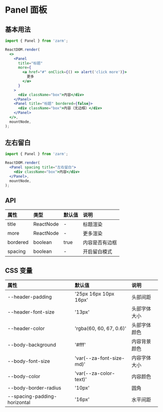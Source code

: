 # Panel 面板

## 基本用法

```jsx
import { Panel } from 'zarm';

ReactDOM.render(
  <>
    <Panel
      title="标题"
      more={
        <a href="#" onClick={() => alert('click more')}>
          更多
        </a>
      }
    >
      <div className="box">内容</div>
    </Panel>
    <Panel title="标题" bordered={false}>
      <div className="box">内容（无边框）</div>
    </Panel>
  </>,
  mountNode,
);
```

## 左右留白

```jsx
import { Panel } from 'zarm';

ReactDOM.render(
  <Panel spacing title="左右留白">
    <div className="box">内容</div>
  </Panel>,
  mountNode,
);
```

## API

| 属性     | 类型      | 默认值 | 说明           |
| :------- | :-------- | :----- | :------------- |
| title    | ReactNode | -      | 标题渲染       |
| more     | ReactNode | -      | 更多渲染       |
| bordered | boolean   | true   | 内容是否有边框 |
| spacing  | boolean   | -      | 开启留白模式   |

## CSS 变量

| 属性                         | 默认值                   | 说明         |
| :--------------------------- | :----------------------- | :----------- |
| --header-padding             | '25px 16px 10px 16px'    | 头部间距     |
| --header-font-size           | '13px'                   | 头部字体大小 |
| --header-color               | 'rgba(60, 60, 67, 0.6)'  | 头部字体颜色 |
| --body-background            | '#fff'                   | 内容背景颜色 |
| --body-font-size             | 'var(--za-font-size-md)' | 内容字体大小 |
| --body-color                 | 'var(--za-color-text)'   | 内容颜色     |
| --body-border-radius         | '10px'                   | 圆角         |
| --spacing-padding-horizontal | '16px'                   | 水平间距     |
